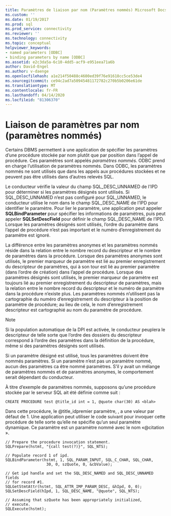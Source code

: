 ```yaml
---
title: Paramètres de liaison par nom (Paramètres nommés) Microsoft Docs
ms.custom: ''
ms.date: 01/19/2017
ms.prod: sql
ms.prod_service: connectivity
ms.reviewer: ''
ms.technology: connectivity
ms.topic: conceptual
helpviewer_keywords:
- named parameters [ODBC]
- binding parameters by name [ODBC]
ms.assetid: e2c3da5a-6c10-4dd5-acf9-e951eea71a6b
author: David-Engel
ms.author: v-daenge
ms.openlocfilehash: a1e214f50488c4600ed39f76e91618cc5ce53de4
ms.sourcegitcommit: ce94c2ad7a50945481172782c270b5b0206e61de
ms.translationtype: MT
ms.contentlocale: fr-FR
ms.lasthandoff: 04/14/2020
ms.locfileid: "81306370"
---
```

# <a name="binding-parameters-by-name-named-parameters"></a>Liaison de paramètres par nom (paramètres nommés)
Certains DBMS permettent à une application de spécifier les paramètres d’une procédure stockée par nom plutôt que par position dans l’appel de procédure. Ces paramètres sont appelés *paramètres nommés*. ODBC prend en charge l’utilisation de paramètres nommés. Dans ODBC, les paramètres nommés ne sont utilisés que dans les appels aux procédures stockées et ne peuvent pas être utilisés dans d’autres relevés SQL.  
  
 Le conducteur vérifie la valeur du champ SQL_DESC_UNNAMED de l’IPD pour déterminer si les paramètres désignés sont utilisés. Si SQL_DESC_UNNAMED n’est pas configuré pour SQL_UNNAMED, le conducteur utilise le nom dans le champ SQL_DESC_NAME de l’IPD pour identifier le paramètre. Pour lier le paramètre, une application peut appeler **SQLBindParameter** pour spécifier les informations de paramètres, puis peut appeler **SQLSetDescField** pour définir le champ SQL_DESC_NAME de l’IPD. Lorsque les paramètres désignés sont utilisés, l’ordre du paramètre dans l’appel de procédure n’est pas important et le numéro d’enregistrement du paramètre est ignoré.  
  
 La différence entre les paramètres anonymes et les paramètres nommés réside dans la relation entre le nombre record du descripteur et le nombre de paramètres dans la procédure. Lorsque des paramètres anonymes sont utilisés, le premier marqueur de paramètre est lié au premier enregistrement du descripteur de paramètres, qui à son tour est lié au premier paramètre (dans l’ordre de création) dans l’appel de procédure. Lorsque des paramètres désignés sont utilisés, le premier marqueur de paramètre est toujours lié au premier enregistrement du descripteur de paramètres, mais la relation entre le nombre record du descripteur et le numéro de paramètre dans la procédure n’existe plus. Les paramètres nommés n’utilisent pas la cartographie du numéro d’enregistrement du descripteur à la position de paramètre de procédure; au lieu de cela, le nom d’enregistrement descripteur est cartographié au nom du paramètre de procédure.  
  
> [!NOTE]  
>  Si la population automatique de la DPI est activée, le conducteur peuplera le descripteur de telle sorte que l’ordre des dossiers du descripteur correspond à l’ordre des paramètres dans la définition de la procédure, même si des paramètres désignés sont utilisés.  
  
 Si un paramètre désigné est utilisé, tous les paramètres doivent être nommés paramètres. Si un paramètre n’est pas un paramètre nommé, aucun des paramètres ca être nommé paramètres. S’il y avait un mélange de paramètres nommés et de paramètres anonymes, le comportement serait dépendant du conducteur.  
  
 À titre d’exemple de paramètres nommés, supposons qu’une procédure stockée par le serveur SQL ait été définie comme suit :  
  
```  
CREATE PROCEDURE test @title_id int = 1, @quote char(30) AS <blah>  
```  
  
 Dans cette procédure, le @title_idpremier paramètre, , a une valeur par défaut de 1. Une application peut utiliser le code suivant pour invoquer cette procédure de telle sorte qu’elle ne spécifie qu’un seul paramètre dynamique. Ce paramètre est un paramètre nommé avec le nom «\@citation ».  
  
```  
// Prepare the procedure invocation statement.  
SQLPrepare(hstmt, "{call test(?)}", SQL_NTS);  
  
// Populate record 1 of ipd.  
SQLBindParameter(hstmt, 1, SQL_PARAM_INPUT, SQL_C_CHAR, SQL_CHAR,  
                  30, 0, szQuote, 0, &cbValue);  
  
// Get ipd handle and set the SQL_DESC_NAMED and SQL_DESC_UNNAMED fields  
// for record #1.  
SQLGetStmtAttr(hstmt, SQL_ATTR_IMP_PARAM_DESC, &hIpd, 0, 0);  
SQLSetDescField(hIpd, 1, SQL_DESC_NAME, "@quote", SQL_NTS);  
  
// Assuming that szQuote has been appropriately initialized,  
// execute.  
SQLExecute(hstmt);  
```
